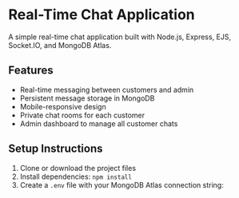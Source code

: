 # Real-Time Chat Application

A simple real-time chat application built with Node.js, Express, EJS, Socket.IO, and MongoDB Atlas.

## Features

- Real-time messaging between customers and admin
- Persistent message storage in MongoDB
- Mobile-responsive design
- Private chat rooms for each customer
- Admin dashboard to manage all customer chats

## Setup Instructions

1. Clone or download the project files
2. Install dependencies: `npm install`
3. Create a `.env` file with your MongoDB Atlas connection string: